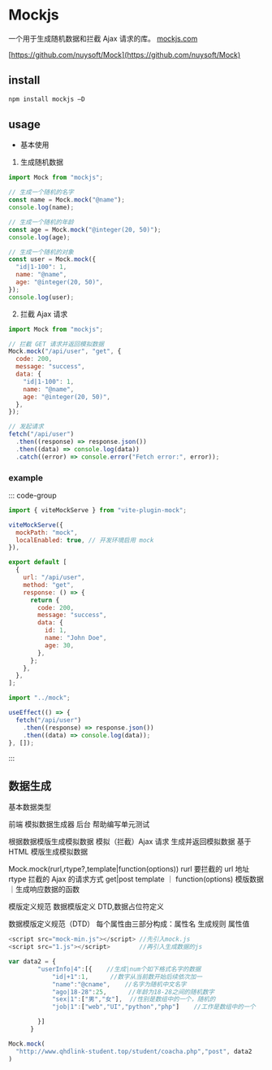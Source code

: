 # Mockjs

一个用于生成随机数据和拦截 Ajax 请求的库。
[mockjs.com](mockjs.com)

[https://github.com/nuysoft/Mock](https://github.com/nuysoft/Mock)

## install

```bash
npm install mockjs —D
```

## usage

- 基本使用

1. 生成随机数据

```js
import Mock from "mockjs";

// 生成一个随机的名字
const name = Mock.mock("@name");
console.log(name);

// 生成一个随机的年龄
const age = Mock.mock("@integer(20, 50)");
console.log(age);

// 生成一个随机的对象
const user = Mock.mock({
  "id|1-100": 1,
  name: "@name",
  age: "@integer(20, 50)",
});
console.log(user);
```

2. 拦截 Ajax 请求

```js
import Mock from "mockjs";

// 拦截 GET 请求并返回模拟数据
Mock.mock("/api/user", "get", {
  code: 200,
  message: "success",
  data: {
    "id|1-100": 1,
    name: "@name",
    age: "@integer(20, 50)",
  },
});

// 发起请求
fetch("/api/user")
  .then((response) => response.json())
  .then((data) => console.log(data))
  .catch((error) => console.error("Fetch error:", error));
```

### example

::: code-group

```js [vite.config.js]
import { viteMockServe } from "vite-plugin-mock";

viteMockServe({
  mockPath: "mock",
  localEnabled: true, // 开发环境启用 mock
}),
```

```js [mock/index.js]
export default [
  {
    url: "/api/user",
    method: "get",
    response: () => {
      return {
        code: 200,
        message: "success",
        data: {
          id: 1,
          name: "John Doe",
          age: 30,
        },
      };
    },
  },
];
```

```js [main.js]
import "../mock";
```

```js [app.jsx]
useEffect(() => {
  fetch("/api/user")
    .then((response) => response.json())
    .then((data) => console.log(data));
}, []);
```

:::

## 数据生成

基本数据类型

前端 模拟数据生成器
后台 帮助编写单元测试

根据数据模版生成模拟数据
模拟（拦截）Ajax 请求 生成并返回模拟数据
基于 HTML 模版生成模拟数据

Mock.mock(rurl,rtype?,template|function(options))
rurl 要拦截的 url 地址
rtype 拦截的 Ajax 的请求方式 get|post
template ｜ function(options) 模版数据｜生成响应数据的函数

模版定义规范
数据模版定义 DTD,数据占位符定义

数据模版定义规范（DTD）
每个属性由三部分构成：属性名 生成规则 属性值

```js
<script src="mock-min.js"></script>	//先引入mock.js
<script src="1.js"></script>		//再引入生成数据的js

var data2 = {
        "userInfo|4":[{    //生成|num个如下格式名字的数据
            "id|+1":1,  	//数字从当前数开始后续依次加一
            "name":"@cname",    //名字为随机中文名字
            "ago|18-28":25,   	 //年龄为18-28之间的随机数字
            "sex|1":["男","女"], 	//性别是数组中的一个，随机的
            "job|1":["web","UI","python","php"]    //工作是数组中的一个

        }]
      }

Mock.mock(
  "http://www.qhdlink-student.top/student/coacha.php","post", data2
)
```
